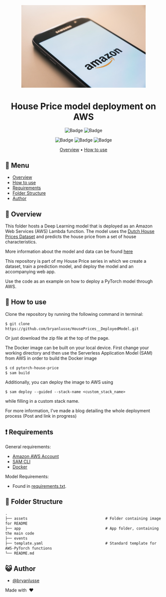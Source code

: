 <div align="center">
<img src="assets/logo.jpg" alt="drawing" width="400"/> <br />


# House Price model deployment on AWS

![Badge](https://img.shields.io/badge/Docker-2CA5E0?style=for-the-badge&logo=docker&logoColor=white)
![Badge](https://img.shields.io/badge/Amazon_AWS-FF9900?style=for-the-badge&logo=amazonaws&logoColor=white)

![Badge](https://img.shields.io/github/languages/code-size/bryanlusse/HousePrices__DeployedModel)
![Badge](https://img.shields.io/github/languages/count/bryanlusse/HousePrices__DeployedModel)
![Badge](https://img.shields.io/github/last-commit/bryanlusse/HousePrices__DeployedModel)

[Overview](#scroll-overview)
•
[How to use](#chart_with_upwards_trend-model)
</div>

## :bookmark_tabs: Menu

- [Overview](#scroll-overview)
- [How to use](#chart_with_upwards_trend-model)
- [Requirements](#exclamation-requirements)
- [Folder Structure](#closedbook-results)
- [Author](#smiley_cat-author)

## :scroll: Overview

This folder hosts a Deep Learning model that is deployed as an Amazon Web Services (AWS) Lambda function. The model uses the [Dutch House Prices Dataset](https://www.kaggle.com/datasets/bryan2k19/dutch-house-prices-dataset) and predicts the house price from a set of house characteristics. 

More information about the model and data can be found [here](https://github.com/bryanlusse/HousePrices__NetworkTraining)

This repository is part of my House Price series in which we create a dataset, train a prediction model, and deploy the model and an accompanying web app.

Use the code as an example on how to deploy a PyTorch model through AWS.

## :closed_book: How to use

Clone the repository by running the following command in terminal:

```console
$ git clone https://github.com/bryanlusse/HousePrices__DeployedModel.git
```

Or just download the zip file at the top of the page.

The Docker image can be built on your local device. First change your working directory and then use the Serverless Application Model (SAM) from AWS in order to build the Docker image

```console
$ cd pytorch-house-price
$ sam build
```

Additionally, you can deploy the image to AWS using

```console
$ sam deploy --guided --stack-name <custom_stack_name>
```

while filling in a custom stack name.

For more information, I've made a blog detailing the whole deployment process (Post and link in progress)

## :exclamation: Requirements

General requirements:
- [Amazon AWS Account](https://aws.amazon.com/)
- [SAM CLI](https://aws.amazon.com/serverless/sam/)
- [Docker](https://docs.docker.com/get-docker/)

Model Requirements:
- Found in [requirements.txt](https://github.com/bryanlusse/HousePrices__DeployedModel/blob/master/requirements.txt).

## :open_file_folder: Folder Structure

```
.
├── assets                                   # Folder containing image for README
├── app                                      # App folder, containing the main code
├── events                                   
├── template.yaml                            # Standard template for AWS-PyTorch functions
└── README.md
```

## :smiley_cat: Author

- [@bryanlusse](https://github.com/bryanlusse)

Made with &nbsp;❤️&nbsp;